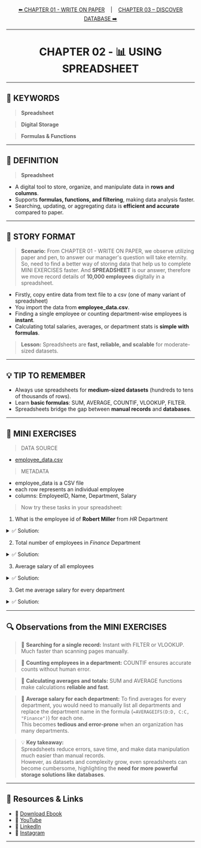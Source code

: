 <p align="center">
<a href="./CHAPTER%2001%20-%20WRITE%20ON%20PAPER.md">⬅️ CHAPTER 01 - WRITE ON PAPER</a>
&nbsp;&nbsp;&nbsp;|&nbsp;&nbsp;&nbsp;
<a href="./CHAPTER%2003%20-%20DISCOVER%20DATABASE.md">CHAPTER 03 – DISCOVER DATABASE ➡️</a>
</p>

---
<h1 align="center">CHAPTER 02 - 📊 USING SPREADSHEET</h1>

---
## 🔑 KEYWORDS
> **Spreadsheet**

> **Digital Storage**  

> **Formulas & Functions**  

---

## 📖 DEFINITION
> **Spreadsheet**
- A digital tool to store, organize, and manipulate data in **rows and columns**.
- Supports **formulas, functions, and filtering**, making data analysis faster.
- Searching, updating, or aggregating data is **efficient and accurate** compared to paper.

---

## 🧱 STORY FORMAT

> **Scenario:**
From CHAPTER 01 - WRITE ON PAPER, we observe utilizing paper and pen, to answer our manager's question will take eternity.
So, need to find a better way of storing data that help us to complete MINI EXERCISES faster.
And **SPREADSHEET** is our answer, therefore we move record details of **10,000 employees** digitally in a spreadsheet.  
- Firstly, copy entire data from text file to a csv (one of many variant of spreadsheet)
- You import the data from **employee_data.csv**.  
- Finding a single employee or counting department-wise employees is **instant**.  
- Calculating total salaries, averages, or department stats is **simple with formulas**.  

> **Lesson:** Spreadsheets are **fast, reliable, and scalable** for moderate-sized datasets.

---

## 💡 TIP TO REMEMBER
- Always use spreadsheets for **medium-sized datasets** (hundreds to tens of thousands of rows).  
- Learn **basic formulas**: SUM, AVERAGE, COUNTIF, VLOOKUP, FILTER.  
- Spreadsheets bridge the gap between **manual records** and **databases**.

---

## 💪 MINI EXERCISES
> DATA SOURCE
- [employee_data.csv](./DATASETS/employee_data.csv)

> METADATA
- employee_data is a CSV file  
- each row represents an individual employee  
- columns: EmployeeID, Name, Department, Salary  

> Now try these tasks in your spreadsheet:

1. What is the employee id of **Robert Miller** from *HR* Department  
<details>
  <summary>✅ Solution:</summary>
  
  **EmployeeID: 4014**  
  *(Hint: Use FILTER or VLOOKUP; make sure to press ctrl+shift+entre instead of purely enter)*- 
  - *=INDEX(A:A, MATCH(1, (B:B="Robert Miller")*(C:C="HR"), 0)) *
  - *VLOOP - =VLOOKUP("Robert MillerHR", CHOOSE({1,2}, B:B&C:C, A:A), 2, FALSE) make sure to press ctrl+shift+entre instead of purely enter*
</details>

2. Total number of employees in *Finance* Department  
<details>
  <summary>✅ Solution:</summary>
  
  **Employees in Finance Department: 1710**  
  *(Hint: Use COUNTIF function - =COUNTIF(C:C, "Finance"))*
</details>

3. Average salary of all employees  
<details>
  <summary>✅ Solution:</summary>
  
  **Employees Average Salary: 90170.32**  
  *(Hint: Use AVERAGE function on the Salary column - =AVERAGE(D:D))*
</details>

3. Get me average salary for every department 
<details>
  <summary>✅ Solution:</summary>
  
| Department  | Average Salary    |
|------------|-----------------|
| Finance    | 90199.59        |
| HR         | 88685.41        |
| IT         | 89627.00        |
| Marketing  | 91380.42        |
| Operations | 89799.00        |
| Sales      | 91284.20        |

*(Hint: Use the AVERAGE function on the Salary column – =AVERAGEIFS(D:D, C:C, "Finance"))*

To find the average salary for each department, you would have to:
1. Manually list all departments.
2. Replace "Finance" in the formula with each department name.
3. Repeat the calculation for every department.
4. If your organization has many departments, this becomes slow, repetitive, and error-prone.

💡 **Lesson:** Even spreadsheets start to struggle as data complexity grows, showing the need for a more powerful storage solution like a database.
</details>

---

## 🔍 Observations from the MINI EXERCISES

> 📌 **Searching for a single record:** Instant with FILTER or VLOOKUP. Much faster than scanning pages manually.  

> 📌 **Counting employees in a department:** COUNTIF ensures accurate counts without human error.  

> 📌 **Calculating averages and totals:** SUM and AVERAGE functions make calculations **reliable and fast**.  

> 📌 **Average salary for each department:** To find averages for every department, you would need to manually list all departments and replace the department name in the formula (`=AVERAGEIFS(D:D, C:C, "Finance")`) for each one.  
> This becomes **tedious and error-prone** when an organization has many departments.  

> 💡 **Key takeaway:**  
Spreadsheets reduce errors, save time, and make data manipulation much easier than manual records.  
However, as datasets and complexity grow, even spreadsheets can become cumbersome, highlighting the **need for more powerful storage solutions like databases**.


---

## 🔗 Resources & Links
- 📕 [Download Ebook](https://code4coin.gumroad.com/)
- 🎥 [YouTube](https://www.youtube.com/@code4coin)
- 💼 [LinkedIn](https://www.linkedin.com/in/nitin22/)
- 📸 [Instagram](https://www.instagram.com/code4coin/)

---
